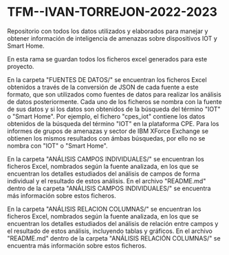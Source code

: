 # TFM--IVAN-TORREJON-2022-2023
Repositorio con todos los datos utilizados y elaborados para manejar y obtener información de inteligencia de amenazas sobre dispositivos IOT y Smart Home.

En esta rama se guardan todos los ficheros excel generados para este proyecto.

En la carpeta "FUENTES DE DATOS/" se encuentran los ficheros Excel obtenidos a través de la conversión de JSON de cada fuente a este formato, que son utilizados como fuentes de datos para realizar los análisis de datos posteriormente. Cada uno de los ficheros se nombra con la fuente de sus datos y si los datos son obtenidos de la búsqueda del término "IOT" o "Smart Home". Por ejemplo, el fichero "cpes_iot" contiene los datos obtenidos de la búsqueda del término "IOT" en la plataforma CPE.
Para los informes de grupos de amenazas y sector de IBM XForce Exchange se obtienen los mismos resultados con ámbas búsquedas, por ello no se nombra con "IOT" o "Smart Home".


En la carpeta "ANÁLISIS CAMPOS INDIVIDUALES/" se encuentran los ficheros Excel, nombrados según la fuente analizada, en los que se
encuentran los detalles estudiados del análisis de campos de forma individual y el resultado de estos análisis. En el archivo 
"README.md" dentro de la carpeta "ANÁLISIS CAMPOS INDIVIDUALES/" se encuentra más información sobre estos ficheros.


En la carpeta "ANÁLISIS RELACION COLUMNAS/" se encuentran los ficheros Excel, nombrados según la fuente analizada, en los que se
encuentran los detalles estudiados del análisis de relación entre campos y el resultado de estos análisis, incluyendo tablas y gráficos. En el archivo  "README.md" dentro de la carpeta "ANÁLISIS RELACIÓN COLUMNAS/" se encuentra más información sobre estos ficheros.
